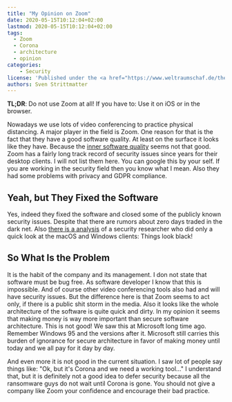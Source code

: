 ```yaml
---
title: "My Opinion on Zoom"
date: 2020-05-15T10:12:04+02:00
lastmod: 2020-05-15T10:12:04+02:00
tags:
  - Zoom
  - Corona
  - architecture
  - opinion
categories:
    - Security
license: 'Published under the <a href="https://www.weltraumschaf.de/the-beer-ware-license.txt">THE BEER-WARE LICENSE</a>.'
authors: Sven Strittmatter
---
```


**TL;DR**: Do not use Zoom at all! If you have to: Use it on iOS or in the browser.

Nowadays we use lots of video conferencing to practice physical distancing. A major player in the field is Zoom. One reason for that is the fact that they have a good software quality. At least on the surface it looks like they have. Because the [inner software quality](http://wiki.c2.com/?InternalAndExternalQuality) seems not that good. Zoom has a fairly long track record of security issues since years for their desktop clients. I will not list them here. You can google this by your self. If you are working in the security field then you know what I mean. Also they had some problems with privacy and GDPR compliance.

## Yeah, but They Fixed the Software

Yes, indeed they fixed the software and closed some of the publicly known security issues. Despite that there are rumors about zero days traded in the dark net. Also [there is a analysis](https://dev.io/posts/zoomzoo/) of a security researcher who did only a quick look at the macOS and Windows clients: Things look black!

## So What Is the Problem

It is the habit of the company and its management. I don not state that software must be bug free. As software developer I know that this is impossible. And of course other video conferencing tools also had and will have security issues. But the difference here is that Zoom seems to act only, if there is a public shit storm in the media. Also it looks like the whole architecture of the software is quite quick and dirty. In my opinion it seems that making money is way more important than secure software architecture. This is not good! We saw this at Microsoft long time ago. Remember Windows 95 and the versions after it. Microsoft still carries this burden of ignorance for secure architecture in favor of making money until today and we all pay for it day by day.

And even more it is not good in the current situation. I saw lot of people say things like: "Ok, but it's Corona and we need a working tool..." I understand that, but it is definitely not a good idea to defer security because all the ransomware guys do not wait until Corona is gone. You should not give a company like Zoom your confidence and encourage their bad practice.
